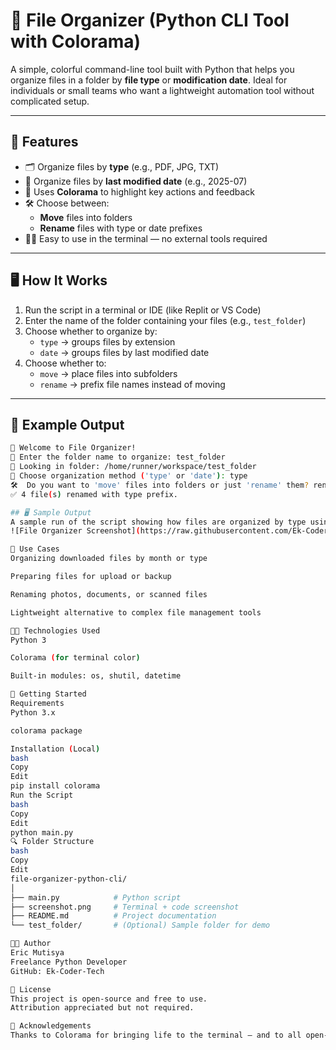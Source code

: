 # 📂 File Organizer (Python CLI Tool with Colorama)

A simple, colorful command-line tool built with Python that helps you organize files in a folder by **file type** or **modification date**. Ideal for individuals or small teams who want a lightweight automation tool without complicated setup.

---

## 🔧 Features

- 🗂️ Organize files by **type** (e.g., PDF, JPG, TXT)
- 📅 Organize files by **last modified date** (e.g., 2025-07)
- 🎨 Uses **Colorama** to highlight key actions and feedback
- 🛠️ Choose between:
  - **Move** files into folders
  - **Rename** files with type or date prefixes
- 🧑‍💻 Easy to use in the terminal — no external tools required

---

## 🖥️ How It Works

1. Run the script in a terminal or IDE (like Replit or VS Code)
2. Enter the name of the folder containing your files (e.g., `test_folder`)
3. Choose whether to organize by:
   - `type` → groups files by extension
   - `date` → groups files by last modified date
4. Choose whether to:
   - `move` → place files into subfolders
   - `rename` → prefix file names instead of moving

---

## 📁 Example Output

```bash
📂 Welcome to File Organizer!
📁 Enter the folder name to organize: test_folder
🔎 Looking in folder: /home/runner/workspace/test_folder
🔧 Choose organization method ('type' or 'date'): type
🛠️  Do you want to 'move' files into folders or just 'rename' them? rename
✅ 4 file(s) renamed with type prefix.

## 🖥️ Sample Output
A sample run of the script showing how files are organized by type using the terminal.
![File Organizer Screenshot](https://raw.githubusercontent.com/Ek-Coder-Tech/file-organizer-cli/main/file_organizer.png)

💼 Use Cases
Organizing downloaded files by month or type

Preparing files for upload or backup

Renaming photos, documents, or scanned files

Lightweight alternative to complex file management tools

🧑‍💻 Technologies Used
Python 3

Colorama (for terminal color)

Built-in modules: os, shutil, datetime

🚀 Getting Started
Requirements
Python 3.x

colorama package

Installation (Local)
bash
Copy
Edit
pip install colorama
Run the Script
bash
Copy
Edit
python main.py
🔍 Folder Structure
bash
Copy
Edit
file-organizer-python-cli/
│
├── main.py            # Python script
├── screenshot.png     # Terminal + code screenshot
├── README.md          # Project documentation
└── test_folder/       # (Optional) Sample folder for demo

🧑‍🎓 Author
Eric Mutisya
Freelance Python Developer
GitHub: Ek-Coder-Tech

📜 License
This project is open-source and free to use.
Attribution appreciated but not required.

🙌 Acknowledgements
Thanks to Colorama for bringing life to the terminal — and to all open-source contributors who help beginners build real tools!
